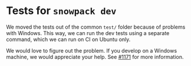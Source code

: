 # Tests for `snowpack dev`

We moved the tests out of the common `test/` folder because of problems with Windows. This way, we can run the dev tests using a separate command, which we can run on CI on Ubuntu only.

We would love to figure out the problem. If you develop on a Windows machine, we would appreciate your help. See [#1171](https://github.com/withastro/snowpack/pull/1171) for more information.
